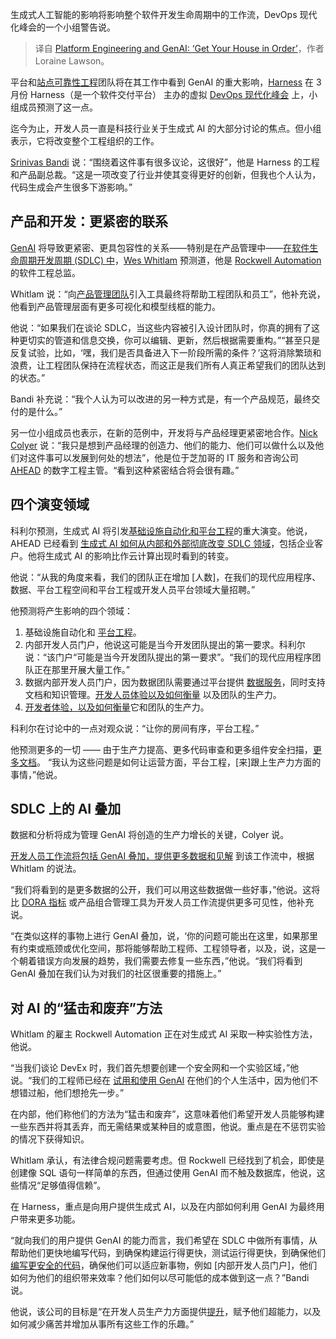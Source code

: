 
<!--
title: 平台工程与GenAI：让你的房间有序
cover: https://cdn.thenewstack.io/media/2024/04/fe6b7128-organization-chart-1989202_1920.jpg
-->

生成式人工智能的影响将影响整个软件开发生命周期中的工作流，DevOps 现代化峰会的一个小组警告说。

> 译自 [Platform Engineering and GenAI: ‘Get Your House in Order’](https://thenewstack.io/platform-engineering-and-genai-get-your-house-in-order/)，作者 Loraine Lawson。

平台和[站点可靠性工程](https://thenewstack.io/how-generative-ai-can-support-devops-and-sre-workflows/)团队将在其工作中看到 GenAI 的重大影响，[Harness](https://www.harness.io/) 在 3 月份 Harness（是一个软件交付平台） 主办的虚拟 [DevOps 现代化峰会](https://www.harness.io/event/dev-ops-summit) 上，小组成员预测了这一点。 

迄今为止，开发人员一直是科技行业关于生成式 AI 的大部分讨论的焦点。但小组表示，它将改变整个工程组织的工作。

[Srinivas Bandi](https://www.linkedin.com/in/srinivas-bandi-2219423/) 说：“围绕着这件事有很多议论，这很好”，他是 Harness 的工程和产品副总裁。“这是一项改变了行业并使其变得更好的创新，但我也个人认为，代码生成会产生很多下游影响。”

## 产品和开发：更紧密的联系

[GenAI](https://thenewstack.io/comcast-roblox-put-generative-ai-to-work-but-other-orgs-struggle/) 将导致更紧密、更具包容性的关系——特别是在产品管理中——[在软件生命周期开发周期 (SDLC) 中](https://thenewstack.io/why-value-stream-management-focuses-the-software-development-lifecycle/)，[Wes Whitlam](https://www.linkedin.com/in/weswhitlam/) 预测道，他是 [Rockwell Automation](https://www.rockwellautomation.com/en-us.html) 的软件工程总监。

Whitlam 说：“向[产品管理团队](https://thenewstack.io/why-successful-platform-engineering-teams-need-a-product-manager/)引入工具最终将帮助工程团队和员工”，他补充说，他看到产品管理层面有更多可视化和模型线框的能力。

他说：“如果我们在谈论 SDLC，当这些内容被引入设计团队时，你真的拥有了这种更切实的管道和信息交换，你可以编辑、更新，然后根据需要重构。”“甚至只是反复试验，比如，‘嘿，我们是否具备进入下一阶段所需的条件？’这将消除繁琐和浪费，让工程团队保持在流程状态，而这正是我们所有人真正希望我们的团队达到的状态。”

Bandi 补充说：“我个人认为可以改进的另一种方式是，有一个产品规范，最终交付的是什么。”

另一位小组成员也表示，在新的范例中，开发将与产品经理更紧密地合作。[Nick Colyer](https://www.linkedin.com/in/nick-colyer/) 说：“我只是想到产品经理的创造力、他们的能力、他们可以做什么以及他们对这件事可以发展到何处的想法”，他是位于芝加哥的 IT 服务和咨询公司 [AHEAD](https://www.ahead.com/) 的数字工程主管。“看到这种紧密结合将会很有趣。”

## 四个演变领域

科利尔预测，生成式 AI 将引发[基础设施自动化和平台工程](https://thenewstack.io/nitric-and-the-rise-of-infrastructure-automation-in-platform-engineering/)的重大演变。他说，AHEAD 已经看到 [生成式 AI 如何从内部和外部彻底改变 SDLC 领域](https://thenewstack.io/ebooks/generative-ai/how-generative-ai-transforms-software-development/)，包括企业客户。他将生成式 AI 的影响比作云计算出现时看到的转变。

他说：“从我的角度来看，我们的团队正在增加 [人数]，在我们的现代应用程序、数据、平台工程空间和平台工程或开发人员平台领域大量招聘。”

他预测将产生影响的四个领域：

1. 基础设施自动化和 [平台工程](https://thenewstack.io/platform-engineering/)。
2. 内部开发人员门户，他说这可能是当今开发团队提出的第一要求。科利尔说：“该门户“可能是当今开发团队提出的第一要求”。“我们的现代应用程序团队正在那里开展大量工作。”
3. 数据内部开发人员门户，因为数据团队需要通过平台提供 [数据服务](https://thenewstack.io/5-data-services-that-it-leaders-need-to-master-and-deliver/)，同时支持文档和知识管理。[开发人员体验以及如何衡量](https://thenewstack.io/how-tv-2-prioritizes-and-measures-developer-experience/) 以及团队的生产力。
4. [开发者体验，以及如何衡量](https://thenewstack.io/how-tv-2-prioritizes-and-measures-developer-experience/)它和团队的生产力。

科利尔在讨论中的一点对观众说：“让你的房间有序，平台工程。”

他预测更多的一切 —— 由于生产力提高、更多代码审查和更多组件安全扫描，[更多文档](https://thenewstack.io/code-in-context-how-ai-can-help-improve-our-documentation/)。
“我认为这些问题是如何让运营方面，平台工程，[来]跟上生产力方面的事情，”他说。

## SDLC 上的 AI 叠加

数据和分析将成为管理 GenAI 将创造的生产力增长的关键，Colyer 说。

[开发人员工作流将包括 GenAI 叠加，提供更多数据和见解](https://thenewstack.io/6-development-insights-to-empower-it-teams/) 到该工作流中，根据 Whitlam 的说法。

“我们将看到的是更多数据的公开，我们可以用这些数据做一些好事，”他说。这将比 [DORA 指标](https://thenewstack.io/limitations-in-measuring-platform-engineering-with-dora-metrics/) 或产品组合管理工具为开发人员工作流提供更多可见性，他补充说。

“在类似这样的事物上进行 GenAI 叠加，说，‘你的问题可能出在这里，如果那里有约束或瓶颈或优化空间，那将能够帮助工程师、工程领导者，以及，说，这是一个朝着错误方向发展的趋势，我们需要去修复一些东西，”他说。“我们将看到 GenAI 叠加在我们认为对我们的社区很重要的措施上。”

## 对 AI 的“猛击和废弃”方法

Whitlam 的雇主 Rockwell Automation 正在对生成式 AI 采取一种实验性方法，他说。

“当我们谈论 DevEx 时，我们首先想要创建一个安全网和一个实验区域，”他说。“我们的工程师已经在 [试用和使用 GenAI](https://thenewstack.io/70-percent-of-developers-using-or-will-use-ai-says-stack-overflow-survey/) 在他们的个人生活中，因为他们不想错过船，他们想抢先一步。”

在内部，他们称他们的方法为“猛击和废弃”，这意味着他们希望开发人员能够构建一些东西并将其丢弃，而无需结果或某种目的或意图，他说。重点是在不惩罚实验的情况下获得知识。

Whitlam 承认，有法律合规问题需要考虑。但 Rockwell 已经找到了机会，即使是创建像 SQL 语句一样简单的东西，但通过使用 GenAI 而不触及数据库，他说，这些情况“足够值得信赖”。

在 Harness，重点是向用户提供生成式 AI，以及在内部如何利用 GenAI 为最终用户带来更多功能。

“就向我们的用户提供 GenAI 的能力而言，我们希望在 SDLC 中做所有事情，从帮助他们更快地编写代码，到确保构建运行得更快，测试运行得更快，到确保他们[编写更安全的代码](https://thenewstack.io/secure-code-quickly-as-you-write-it/)，确保他们可以适应新事物，例如 [内部开发人员门户]，他们如何为他们的组织带来效率？他们如何以尽可能低的成本做到这一点？”Bandi 说。

他说，该公司的目标是“在开发人员生产力方面提供[提升](https://thenewstack.io/how-to-boost-developer-productivity-with-generative-ai/)，赋予他们超能力，以及如何减少痛苦并增加从事所有这些工作的乐趣。”
